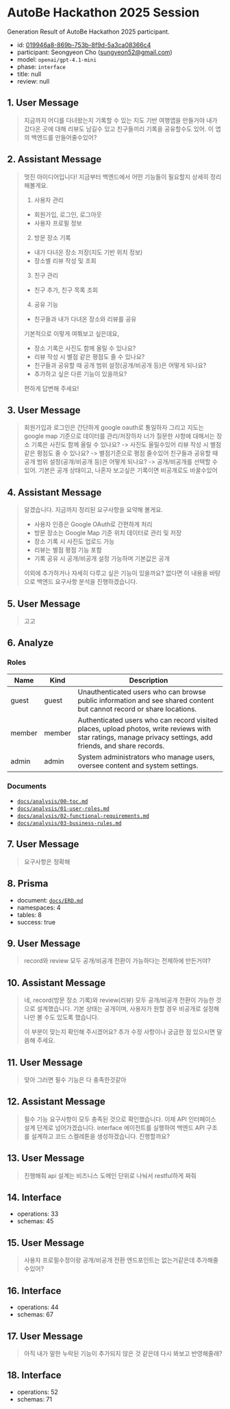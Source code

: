 # AutoBe Hackathon 2025 Session

Generation Result of AutoBe Hackathon 2025 participant.

- id: [019946a8-869b-753b-8f9d-5a3ca08366c4](./019946a8-869b-753b-8f9d-5a3ca08366c4)
- participant: Seongyeon Cho (sungyeon52@gmail.com)
- model: `openai/gpt-4.1-mini`
- phase: `interface`
- title: null
- review: null

## 1. User Message

> 지금까지 어디를 다녀왔는지 기록할 수 있는 지도 기반 여행앱을 만들거야 내가 갔다온 곳에 대해 리뷰도 남길수 있고 친구들끼리 기록을 공유할수도 있어. 이 앱의 백엔드를 만들어줄수있어?

## 2. Assistant Message

> 멋진 아이디어입니다! 지금부터 백엔드에서 어떤 기능들이 필요할지 상세히 정리해볼게요.
> 
> 1. 사용자 관리
> - 회원가입, 로그인, 로그아웃
> - 사용자 프로필 정보
> 
> 2. 방문 장소 기록
> - 내가 다녀온 장소 저장(지도 기반 위치 정보)
> - 장소별 리뷰 작성 및 조회
> 
> 3. 친구 관리
> - 친구 추가, 친구 목록 조회
> 
> 4. 공유 기능
> - 친구들과 내가 다녀온 장소와 리뷰를 공유
> 
> 기본적으로 이렇게 여쭤보고 싶은데요,
> - 장소 기록은 사진도 함께 올릴 수 있나요?
> - 리뷰 작성 시 별점 같은 평점도 줄 수 있나요?
> - 친구들과 공유할 때 공개 범위 설정(공개/비공개 등)은 어떻게 되나요?
> - 추가하고 싶은 다른 기능이 있을까요?
> 
> 편하게 답변해 주세요!

## 3. User Message

> 회원가입과 로그인은 간단하게 google oauth로 통일하자 그리고 지도는 google map 기준으로 데이터를 관리/저장하자 너가 질문한 사항에 대해서는
> 장소 기록은 사진도 함께 올릴 수 있나요? -> 사진도 올릴수있어
> 리뷰 작성 시 별점 같은 평점도 줄 수 있나요? -> 별점기준으로 평점 줄수있어
> 친구들과 공유할 때 공개 범위 설정(공개/비공개 등)은 어떻게 되나요? -> 공개/비공개를 선택할 수 있어. 기본은 공개 상태이고, 나혼자 보고싶은 기록이면 비공개로도 바꿀수있어

## 4. Assistant Message

> 알겠습니다. 지금까지 정리된 요구사항을 요약해 볼게요.
> 
> - 사용자 인증은 Google OAuth로 간편하게 처리
> - 방문 장소는 Google Map 기준 위치 데이터로 관리 및 저장
> - 장소 기록 시 사진도 업로드 가능
> - 리뷰는 별점 평점 기능 포함
> - 기록 공유 시 공개/비공개 설정 가능하며 기본값은 공개
> 
> 이외에 추가하거나 자세히 다루고 싶은 기능이 있을까요? 없다면 이 내용을 바탕으로 백엔드 요구사항 분석을 진행하겠습니다.

## 5. User Message

> 고고

## 6. Analyze

### Roles

Name | Kind | Description
-----|------|--------------
guest | guest | Unauthenticated users who can browse public information and see shared content but cannot record or share locations. 
member | member | Authenticated users who can record visited places, upload photos, write reviews with star ratings, manage privacy settings, add friends, and share records. 
admin | admin | System administrators who manage users, oversee content and system settings. 

### Documents

- [`docs/analysis/00-toc.md`](./docs/analysis/00-toc.md)
- [`docs/analysis/01-user-roles.md`](./docs/analysis/01-user-roles.md)
- [`docs/analysis/02-functional-requirements.md`](./docs/analysis/02-functional-requirements.md)
- [`docs/analysis/03-business-rules.md`](./docs/analysis/03-business-rules.md)

## 7. User Message

> 요구사항은 정확해

## 8. Prisma

- document: [`docs/ERD.md`](./docs/ERD.md)
- namespaces: 4
- tables: 8
- success: true

## 9. User Message

> record와 review 모두 공개/비공개 전환이 가능하다는 전제하에 만든거야?

## 10. Assistant Message

> 네, record(방문 장소 기록)와 review(리뷰) 모두 공개/비공개 전환이 가능한 것으로 설계했습니다. 기본 상태는 공개이며, 사용자가 원할 경우 비공개로 설정해 나만 볼 수도 있도록 했습니다.
> 
> 이 부분이 맞는지 확인해 주시겠어요? 추가 수정 사항이나 궁금한 점 있으시면 말씀해 주세요.

## 11. User Message

> 맞아 그러면 필수 기능은 다 충족한것같아

## 12. Assistant Message

> 필수 기능 요구사항이 모두 충족된 것으로 확인했습니다. 이제 API 인터페이스 설계 단계로 넘어가겠습니다. interface 에이전트를 실행하여 백엔드 API 구조를 설계하고 코드 스켈레톤을 생성하겠습니다. 진행할까요?

## 13. User Message

> 진행해줘 api 설계는 비즈니스 도메인 단위로 나눠서 restful하게 짜줘

## 14. Interface

- operations: 33
- schemas: 45

## 15. User Message

> 사용자 프로필수정이랑 공개/비공개 전환 엔드포인트는 없는거같은데 추가해줄수있어?

## 16. Interface

- operations: 44
- schemas: 67

## 17. User Message

> 아직 내가 말한 누락된 기능이 추가되지 않은 것 같은데 다시 봐보고 반영해줄래?

## 18. Interface

- operations: 52
- schemas: 71